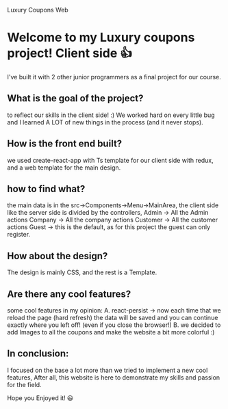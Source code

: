 Luxury Coupons Web

# Welcome to my Luxury coupons project! Client side :+1:
I've built it with 2 other junior programmers as a final project for our course.

What is the goal of the project?
--------------------------------
to reflect our skills in the client side! :)
We worked hard on every little bug and I learned A LOT of new things in the process (and it never stops).

How is the front end built?
--------------------------------
we used create-react-app with Ts template for our client side with redux, and a web template for the main design.

how to find what?
--------------------------------
the main data is in the src->Components->Menu->MainArea, the client side like the server side is divided by the controllers,
Admin -> All the Admin actions
Company -> All the company actions
Customer -> All the customer actions
Guest -> this is the default, as for this project the guest can only register.

How about the design?
--------------------------------
The design is mainly CSS, and the rest is a Template.

Are there any cool features?
--------------------------------
some cool features in my opinion:
A. react-persist -> now each time that we reload the page (hard refresh) the data will be saved and you can continue exactly where you left off! (even if you close the browser!)
B. we decided to add Images to all the coupons and make the website a bit more colorful :)

In conclusion:
--------------------------------
I focused on the base a lot more than we tried to implement a new cool features,
After all, this website is here to demonstrate my skills and passion for the field.

Hope you Enjoyed it! 😃

